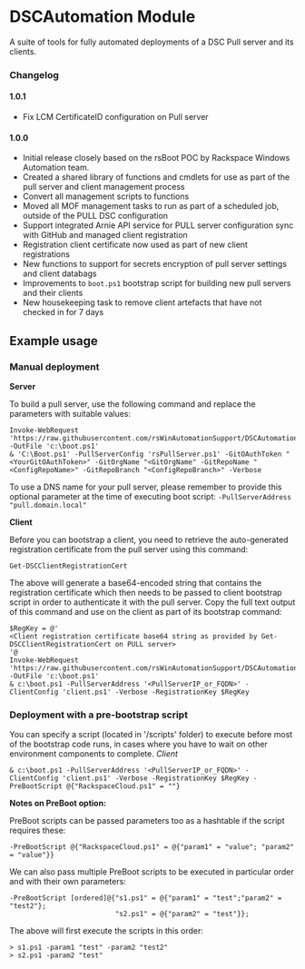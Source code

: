 # DSCAutomation Module

A suite of tools for fully automated deployments of a DSC Pull server and its clients.

### Changelog

#### 1.0.1
- Fix LCM CertificateID configuration on Pull server  

#### 1.0.0 
- Initial release closely based on the rsBoot POC by Rackspace Windows Automation team.
- Created a shared library of functions and cmdlets for use as part of the pull server and client management process
- Convert all management scripts to functions
- Moved all MOF management tasks to run as part of a scheduled job, outside of the PULL DSC configuration 
- Support integrated Arnie API service for PULL server configuration sync with GitHub and managed client registration
- Registration client certificate now used as part of new client registrations
- New functions to support for secrets encryption of pull server settings and client databags
- Improvements to `boot.ps1` bootstrap script for building new pull servers and their clients
- New housekeeping task to remove client artefacts that have not checked in for 7 days

## Example usage

### Manual deployment

**Server**

To build a pull server, use the following command and replace the <highlighted> parameters with suitable values: 
```PoSh
Invoke-WebRequest 'https://raw.githubusercontent.com/rsWinAutomationSupport/DSCAutomation/master/bootstrap/boot.ps1' -OutFile 'c:\boot.ps1'
& 'C:\Boot.ps1' -PullServerConfig 'rsPullServer.ps1' -GitOAuthToken "<YourGitOAuthToken>" -GitOrgName "<GitOrgName" -GitRepoName "<ConfigRepoName>" -GitRepoBranch "<ConfigRepoBranch>" -Verbose
```
To use a DNS name for your pull server, please remember to provide this optional parameter at the time of executing boot script: `-PullServerAddress "pull.domain.local"` 

**Client**

Before you can bootstrap a client, you need to retrieve the auto-generated registration certificate from the pull server using this command:
```PoSh
Get-DSCClientRegistrationCert
```
The above will generate a base64-encoded string that contains the registration certificate which then needs to be passed to client bootstrap script in order to authenticate it with the pull server. Copy the full text output of this command and use on the client as part of its bootstrap command: 

```PoSh
$RegKey = @'
<Client registration certificate base64 string as provided by Get-DSCClientRegistrationCert on PULL server>
'@
Invoke-WebRequest 'https://raw.githubusercontent.com/rsWinAutomationSupport/DSCAutomation/master/bootstrap/boot.ps1' -OutFile 'c:\boot.ps1'
& c:\boot.ps1 -PullServerAddress '<PullServerIP_or_FQDN>' -ClientConfig 'client.ps1' -Verbose -RegistrationKey $RegKey

```


### Deployment with a pre-bootstrap script

You can specify a script (located in '<DSCAutomation Module root>/scripts' folder) to execute before most of the bootstrap code runs, in cases where you have to wait on other environment components to complete.
*Client*
```PoSh
& c:\boot.ps1 -PullServerAddress '<PullServerIP_or_FQDN>' -ClientConfig 'client.ps1' -Verbose -RegistrationKey $RegKey -PreBootScript @{"RackspaceCloud.ps1" = ""}
```

**Notes on PreBoot option:**

PreBoot scripts can be passed parameters too as a hashtable if the script requires these:
```
-PreBootScript @{"RackspaceCloud.ps1" = @{"param1" = "value"; "param2" = "value"}}
``` 

We can also pass multiple PreBoot scripts to be executed in particular order and with their own parameters:

```
-PreBootScript [ordered]@{"s1.ps1" = @{"param1" = "test";"param2" = "test2"};
					      "s2.ps1" = @{"param2" = "test"}};
```
The above will first execute the scripts in this order:
```
> s1.ps1 -param1 "test" -param2 "test2"
> s2.ps1 -param2 "test"
```